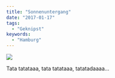 ```yaml
---
title: "Sonnenuntergang"
date: "2017-01-17"
tags:
  - "Geknipst"
keywords:
  - "Hamburg"
---
```


![](/images/abendstimmmung-1024x768.jpg)

Tata tatataaa, tata tatataaa, tatatadaaaa…
